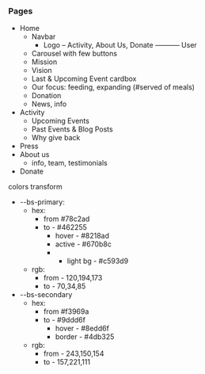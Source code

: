 ### Pages
- Home
  - Navbar  
    - Logo – Activity, About Us, Donate ––––––– User 
  - Carousel with few buttons
  - Mission
  - Vision
  - Last & Upcoming Event cardbox
  - Our focus: feeding, expanding (#served of meals)
  - Donation
  - News, info 
- Activity 
  - Upcoming Events
  - Past Events & Blog Posts
  - Why give back
- Press 
- About us
  - info, team, testimonials
- Donate


colors transform
- --bs-primary:
  - hex:
    - from #78c2ad
    - to - #462255
      - hover - #8218ad
      - active - #670b8c
      - - light bg - #c593d9
  - rgb:
    - from - 120,194,173
    - to - 70,34,85
- --bs-secondary
  - hex:
    - from #f3969a
    - to - #9ddd6f
      - hover - #8edd6f
      - border - #4db325
  - rgb:
    - from - 243,150,154
    - to - 157,221,111

